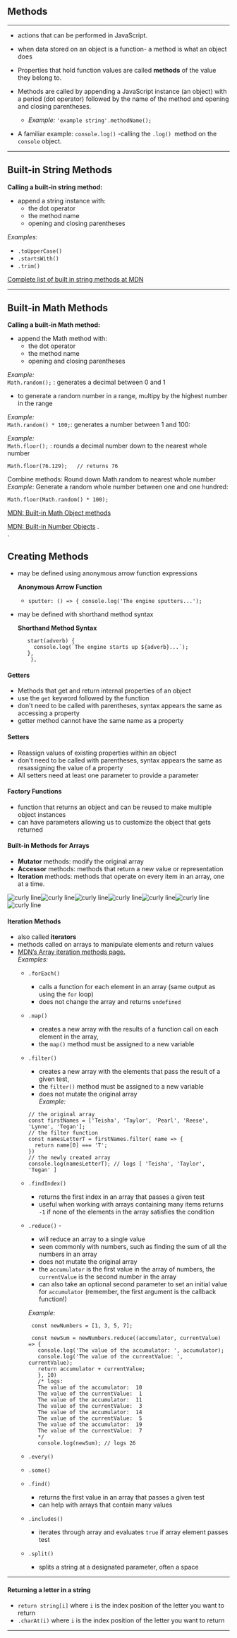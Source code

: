 ## **Methods**
---

 - actions that can be performed in JavaScript.
  
- when data stored on an object is a function- a method is what an object does

 - Properties that hold function values are called **methods** of the value they belong to.
 - Methods are called by appending a JavaScript instance (an object) with a period (dot operator) followed by the name of the method and opening and closing parentheses.
 
   - *Example:*  `'example string'.methodName();`
 - A familiar example:  `console.log()` -calling the `.log() `method on the `console` object.

--- 
 ## Built-in String Methods

 **Calling a built-in string method:**
 - append a string instance with:
   - the dot operator
   - the method name
   - opening and closing parentheses

*Examples:*  
- `.toUpperCase()`  
- `.startsWith()`
- `.trim()`

[Complete list of built in string methods at MDN](https://developer.mozilla.org/en-US/docs/Web/JavaScript/Reference/Global_Objects/String)

---
## Built-in Math Methods

**Calling a built-in Math method:**
 - append the Math method with:
   - the dot operator
   - the method name
   - opening and closing parentheses

*Example:*  
`Math.random();` : generates a decimal between 0 and 1
  

- to generate a random number in a range, multipy by the highest number in the range  

*Example:*  
`Math.random() * 100;`: generates a number between 1 and 100:

*Example:*   
`Math.floor();` : rounds a decimal number down to the nearest whole number

```
Math.floor(76.129);   // returns 76
```
Combine methods: Round down Math.random to nearest whole number  
*Example:*
Generate a random whole number between one and one hundred:
```
Math.floor(Math.random() * 100);
```
[MDN: Built-in Math Object methods](https://developer.mozilla.org/en-US/docs/Web/JavaScript/Reference/Global_Objects/Math)

[MDN: Built-in Number Objects](https://developer.mozilla.org/en-US/docs/Web/JavaScript/Reference/Global_Objects/Number)
.  
.


## Creating Methods
 -  may be defined using anonymous arrow function expressions
    
     **Anonymous Arrow Function**
    - `sputter: () => {
    console.log('The engine sputters...');`
 - may be defined with shorthand method syntax
   
   **Shorthand Method Syntax**
     
   ```
      start(adverb) {
        console.log(`The engine starts up ${adverb}...`);
      }, 
       },
      ```
 #### Getters
 - Methods that get and return internal properties of an object
 - use the `get` keyword followed by the function
 - don't need to be called with parentheses, syntax appears the same as accessing a property
 - getter method cannot have the same name as a property

 #### Setters
 - Reassign values of existing properties within an object
 - don't need to be called with parentheses, syntax appears the same as resassigning the value of a property
 - All setters need at least one parameter to provide a parameter

#### Factory Functions
- function that returns an object and can be reused to make multiple object instances
- can have parameters allowing us to customize the object that gets returned

#### Built-in Methods for Arrays
- **Mutator** methods: modify the original array
- **Accessor** methods: methods that return a new value or representation
- **Iteration** methods: methods that operate on every item in an array, one at a time.  

![curly line](../img/curly-narrow.svg)![curly line](../img/curly-narrow.svg)![curly line](../img/curly-narrow.svg)![curly line](../img/curly-narrow.svg)![curly line](../img/curly-narrow.svg)![curly line](../img/curly-narrow.svg)![curly line](../img/curly-narrow.svg)
#### Iteration Methods
- also called **iterators**
-  methods called on arrays to manipulate elements and return values  
- [MDN’s Array iteration methods page.](https://developer.mozilla.org/en-US/docs/Web/JavaScript/Reference/Global_Objects/Array#Iteration_methods)  
*Examples:*
   - `.forEach()`
     - calls a function for each element in an array (same output as using the `for` loop)
     - does not change the array and returns `undefined`
   - `.map()`
     - creates a new array with the results of a function call on each element in the array, 
      - the `map()` method must be assigned to a new variable
   - `.filter()`
     - creates a new array with the elements that pass the result of a given test, 
     - the `filter()` method must be assigned to a new variable 
     - does not mutate the original array  
     *Example:*
     ```
     // the original array
     const firstNames = ['Teisha', 'Taylor', 'Pearl', 'Reese', 'Lynne', 'Tegan'];
     // the filter function
     const namesLetterT = firstNames.filter( name => {
       return name[0] === 'T';
     })
     // the newly created array
     console.log(namesLetterT); // logs [ 'Teisha', 'Taylor', 'Tegan' ]
     ```
   - `.findIndex()`
     - returns the first index in an array that passes a given test
     - useful when working with arrays containing many items
     returns `-1` if none of the elements in the array satisfies the condition
   - `.reduce()` -
     - will reduce an array to a single value
     - seen commonly with numbers, such as finding the sum of all the numbers in an array
     - does not mutate the original array
     - the `accumulator` is the first value in the array of numbers, the `currentValue` is the second number in the array
     - can also take an optional second parameter to set an initial value for `accumulator` (remember, the first argument is the callback function!)  

     *Example:*
     ```
      const newNumbers = [1, 3, 5, 7];

      const newSum = newNumbers.reduce((accumulator, currentValue) => {
        console.log('The value of the accumulator: ', accumulator);
        console.log('The value of the currentValue: ', currentValue);
        return accumulator + currentValue;
        }, 10)
        /* logs:
        The value of the accumulator:  10
        The value of the currentValue:  1
        The value of the accumulator:  11
        The value of the currentValue:  3
        The value of the accumulator:  14
        The value of the currentValue:  5
        The value of the accumulator:  19
        The value of the currentValue:  7
        */
        console.log(newSum); // logs 26
        ```



   - `.every()`
   - `.some()`
   - `.find()` 
     - returns the first value in an array that passes a given test
     - can help with arrays that contain many values
   - `.includes()`
     - iterates through array and evaluates `true` if array element passes test
   - `.split()`
     - splits a string at a designated parameter, often a space
---
#### Returning a letter in a string
- `return string[i]` where `i` is the index position of the letter you want to return
- `.charAt(i)` where `i` is the index position of the letter you want to return
---